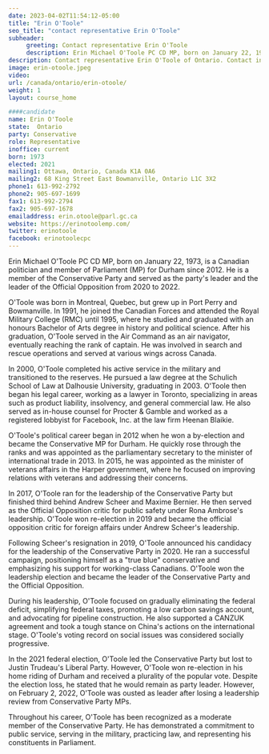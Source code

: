 ```yaml
---
date: 2023-04-02T11:54:12-05:00
title: "Erin O'Toole"
seo_title: "contact representative Erin O'Toole"
subheader:
     greeting: Contact representative Erin O'Toole
     description: Erin Michael O'Toole PC CD MP, born on January 22, 1973, is a Canadian politician and member of Parliament (MP) for Durham since 2012.
description: Contact representative Erin O'Toole of Ontario. Contact information for Erin O'Toole includes email address, phone number, and mailing address.
image: erin-otoole.jpeg
video:
url: /canada/ontario/erin-otoole/
weight: 1
layout: course_home

####candidate
name: Erin O'Toole
state:	Ontario
party: Conservative
role: Representative
inoffice: current
born: 1973
elected: 2021
mailing1: Ottawa, Ontario, Canada K1A 0A6
mailing2: 68 King Street East Bowmanville, Ontario L1C 3X2
phone1: 613-992-2792
phone2: 905-697-1699
fax1: 613-992-2794
fax2: 905-697-1678
emailaddress: erin.otoole@parl.gc.ca
website: https://erinotoolemp.com/
twitter: erinotoole
facebook: erinotoolecpc
---
```


Erin Michael O'Toole PC CD MP, born on January 22, 1973, is a Canadian politician and member of Parliament (MP) for Durham since 2012. He is a member of the Conservative Party and served as the party's leader and the leader of the Official Opposition from 2020 to 2022.

O'Toole was born in Montreal, Quebec, but grew up in Port Perry and Bowmanville. In 1991, he joined the Canadian Forces and attended the Royal Military College (RMC) until 1995, where he studied and graduated with an honours Bachelor of Arts degree in history and political science. After his graduation, O'Toole served in the Air Command as an air navigator, eventually reaching the rank of captain. He was involved in search and rescue operations and served at various wings across Canada.

In 2000, O'Toole completed his active service in the military and transitioned to the reserves. He pursued a law degree at the Schulich School of Law at Dalhousie University, graduating in 2003. O'Toole then began his legal career, working as a lawyer in Toronto, specializing in areas such as product liability, insolvency, and general commercial law. He also served as in-house counsel for Procter & Gamble and worked as a registered lobbyist for Facebook, Inc. at the law firm Heenan Blaikie.

O'Toole's political career began in 2012 when he won a by-election and became the Conservative MP for Durham. He quickly rose through the ranks and was appointed as the parliamentary secretary to the minister of international trade in 2013. In 2015, he was appointed as the minister of veterans affairs in the Harper government, where he focused on improving relations with veterans and addressing their concerns.

In 2017, O'Toole ran for the leadership of the Conservative Party but finished third behind Andrew Scheer and Maxime Bernier. He then served as the Official Opposition critic for public safety under Rona Ambrose's leadership. O'Toole won re-election in 2019 and became the official opposition critic for foreign affairs under Andrew Scheer's leadership.

Following Scheer's resignation in 2019, O'Toole announced his candidacy for the leadership of the Conservative Party in 2020. He ran a successful campaign, positioning himself as a "true blue" conservative and emphasizing his support for working-class Canadians. O'Toole won the leadership election and became the leader of the Conservative Party and the Official Opposition.

During his leadership, O'Toole focused on gradually eliminating the federal deficit, simplifying federal taxes, promoting a low carbon savings account, and advocating for pipeline construction. He also supported a CANZUK agreement and took a tough stance on China's actions on the international stage. O'Toole's voting record on social issues was considered socially progressive.

In the 2021 federal election, O'Toole led the Conservative Party but lost to Justin Trudeau's Liberal Party. However, O'Toole won re-election in his home riding of Durham and received a plurality of the popular vote. Despite the election loss, he stated that he would remain as party leader. However, on February 2, 2022, O'Toole was ousted as leader after losing a leadership review from Conservative Party MPs.

Throughout his career, O'Toole has been recognized as a moderate member of the Conservative Party. He has demonstrated a commitment to public service, serving in the military, practicing law, and representing his constituents in Parliament.
